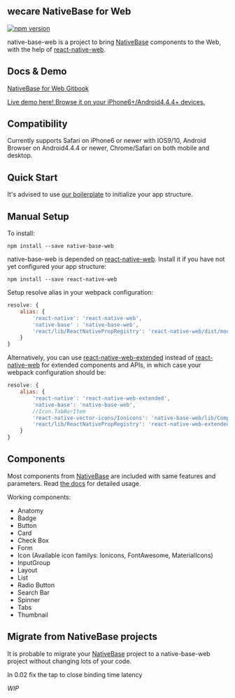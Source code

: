 wecare NativeBase for Web
------------------
[![npm version](https://badge.fury.io/js/native-base-web.svg)](https://badge.fury.io/js/native-base-web)

native-base-web is a project to bring [NativeBase](http://nativebase.io/) components to the Web, with the help of [react-native-web](https://github.com/necolas/react-native-web).

Docs & Demo
--------------------
[NativeBase for Web Gitbook](https://chion82.gitbooks.io/nativebase-for-web/content/)

[Live demo here! Browse it on your iPhone6+/Android4.4.4+ devices.](https://blog.chionlab.moe/native-base-web-example/)

Compatibility
-------------
Currently supports Safari on iPhone6 or newer with IOS9/10, Android Browser on Android4.4.4 or newer, Chrome/Safari on both mobile and desktop.  

Quick Start
-----------
It's advised to use [our boilerplate](https://github.com/Chion82/rnweb-native-base-starter) to initialize your app structure.

Manual Setup
------------
To install:

```
npm install --save native-base-web
```

native-base-web is depended on [react-native-web](https://github.com/necolas/react-native-web). Install it if you have not yet configured your app structure:

```
npm install --save react-native-web
```

Setup resolve alias in your webpack configuration:

```JavaScript
resolve: {
	alias: {
		'react-native': 'react-native-web',
		'native-base' : 'native-base-web',
		'react/lib/ReactNativePropRegistry': 'react-native-web/dist/modules/ReactNativePropRegistry'
	}
}
```

Alternatively, you can use [react-native-web-extended](https://github.com/Chion82/react-native-web-extended) instead of [react-native-web](https://github.com/necolas/react-native-web) for extended components and APIs, in which case your webpack configuration should be:

```JavaScript
resolve: {
	alias: {
		'react-native': 'react-native-web-extended',
		'native-base': 'native-base-web',
		//Icon.TabBarItem
		'react-native-vector-icons/Ionicons': 'native-base-web/lib/Components/Widgets/Icon',
		'react/lib/ReactNativePropRegistry': 'react-native-web-extended/dist/modules/ReactNativePropRegistry'
	}
}
```

Components
----------
Most components from [NativeBase](http://nativebase.io/) are included with same features and parameters. Read [the docs](https://chion82.gitbooks.io/nativebase-for-web/content/) for detailed usage.

Working components:  
* Anatomy  
* Badge  
* Button  
* Card  
* Check Box  
* Form  
* Icon (Available icon familys: Ionicons, FontAwesome, MaterialIcons)  
* InputGroup  
* Layout  
* List  
* Radio Button  
* Search Bar  
* Spinner  
* Tabs  
* Thumbnail  

Migrate from NativeBase projects
--------------------------------
It is probable to migrate your [NativeBase](http://nativebase.io/) project to a native-base-web project without changing lots of your code.

In 0.02 fix the tap to close binding time latency 

*WIP*
